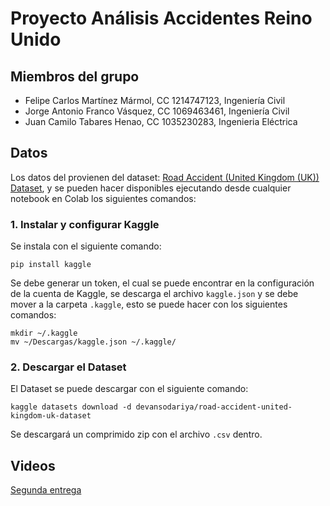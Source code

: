 # Proyecto Análisis Accidentes Reino Unido

## Miembros del grupo

- Felipe Carlos Martínez Mármol, CC 1214747123, Ingeniería Civil
- Jorge Antonio Franco Vásquez, CC 1069463461, Ingeniería Civil
- Juan Camilo Tabares Henao, CC 1035230283, Ingenieria Eléctrica

## Datos

Los datos del provienen del dataset: [Road Accident (United Kingdom (UK)) Dataset](https://www.kaggle.com/datasets/devansodariya/road-accident-united-kingdom-uk-dataset), y se pueden hacer disponibles ejecutando desde cualquier notebook en Colab los siguientes comandos:

### 1. Instalar y configurar Kaggle

Se instala con el siguiente comando:

    pip install kaggle

Se debe generar un token, el cual se puede encontrar en la configuración de la cuenta de Kaggle, se descarga el archivo `kaggle.json` y se debe mover a la carpeta `.kaggle`, esto se puede hacer con los siguientes comandos:

    mkdir ~/.kaggle
    mv ~/Descargas/kaggle.json ~/.kaggle/
    

### 2. Descargar el Dataset

El Dataset se puede descargar con el siguiente comando:

    kaggle datasets download -d devansodariya/road-accident-united-kingdom-uk-dataset

Se descargará un comprimido zip con el archivo `.csv` dentro.

## Videos

[Segunda entrega](https://youtu.be/eOfdpfBO3us)
